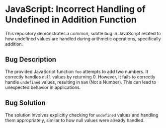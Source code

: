 # JavaScript: Incorrect Handling of Undefined in Addition Function

This repository demonstrates a common, subtle bug in JavaScript related to how undefined values are handled during arithmetic operations, specifically addition.

## Bug Description

The provided JavaScript function `foo` attempts to add two numbers. It correctly handles `null` values by returning 0. However, it fails to correctly handle `undefined` values, resulting in `NaN` (Not a Number).  This can lead to unexpected behavior in applications.

## Bug Solution

The solution involves explicitly checking for `undefined` values and handling them appropriately, similar to how null values were already handled.